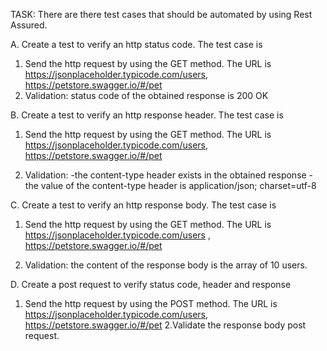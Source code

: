 TASK:
There are there test cases that should be automated by using Rest Assured.

A. Create a test to verify an http status code.
The test case is 
1. Send the http request by using the GET method. 
The URL is https://jsonplaceholder.typicode.com/users, https://petstore.swagger.io/#/pet
2. Validation: status code of the obtained response is 200 OK

B. Create a test to verify an http response header.
The test case is 
1. Send the http request by using the GET method. 
The URL is https://jsonplaceholder.typicode.com/users, https://petstore.swagger.io/#/pet

2. Validation: -the content-type header exists in the obtained response
                         -the value of the content-type header is application/json; charset=utf-8

С. Create a test to verify an http response body.
The test case is 
1. Send the http request by using the GET method. 
The URL is https://jsonplaceholder.typicode.com/users , https://petstore.swagger.io/#/pet

2. Validation: the content of the response body is the array of 10 users.


D. Create a post request to verify status code, header and response
1. Send the http request by using the POST method. 
The URL is https://jsonplaceholder.typicode.com/users, https://petstore.swagger.io/#/pet
2.Validate the response body post request.

